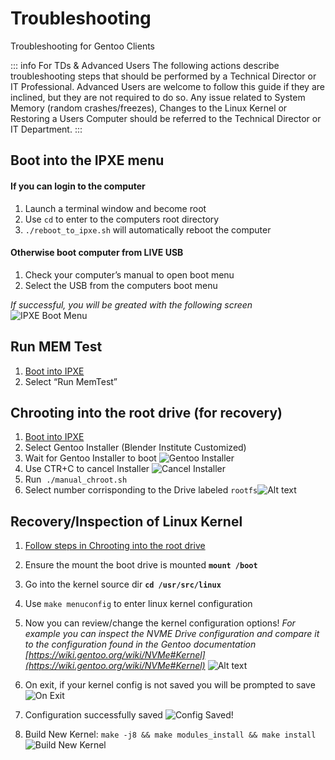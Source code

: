 # Troubleshooting
Troubleshooting for Gentoo Clients

::: info For TDs & Advanced Users
The following actions describe troubleshooting steps that should be performed by a Technical Director or IT Professional. Advanced Users are welcome to follow this guide if they are inclined, but they are not required to do so. Any issue related to System Memory (random crashes/freezes), Changes to the Linux Kernel or Restoring a Users Computer should be referred to the Technical Director or IT Department. 
:::


## Boot into the IPXE menu

#### If you can login to the computer
1. Launch a terminal window and become root
2. Use `cd`  to enter to the computers root directory
3. `./reboot_to_ipxe.sh` will automatically reboot the computer
#### Otherwise boot computer from LIVE USB
1. Check your computer’s manual to open boot menu 
2. Select the USB from the computers boot menu


_If successful, you will be greated with the following screen_
![IPXE Boot Menu](/media/td-guide/workstations/gentoo_boot_menu.png)

## Run MEM Test
1. [Boot into IPXE](/gentoo/td/troubleshooting.md#run-mem-test)
2. Select “Run MemTest”

## Chrooting into the root drive (for recovery)
1. [Boot into IPXE](/gentoo/td/troubleshooting.md#run-mem-test)
2. Select Gentoo Installer (Blender Institute Customized)
3. Wait for Gentoo Installer to boot ![Gentoo Installer](/media/td-guide/workstations/gentoo_installer_boot.png)
4. Use CTR+C to cancel Installer
![Cancel Installer](/media/td-guide/workstations/gentoo_ctrl_c.png)
5. Run  `./manual_chroot.sh` 
6. Select number corrisponding to the Drive labeled `rootfs`![Alt text](/media/td-guide/workstations/gentoo_rootfs.png)


## Recovery/Inspection of Linux Kernel 
1. [Follow steps in Chrooting into the root drive](/gentoo/td/troubleshooting.md#chrooting-into-the-root-drive-for-recovery)
2. Ensure the mount the boot drive is mounted **`mount /boot`**
3. Go into the kernel source dir **`cd /usr/src/linux`**
4. Use `make menuconfig` to enter linux kernel configuration
5. Now you can review/change the kernel configuration options! *For example you can inspect the NVME Drive configuration and compare it to the configuration found in the Gentoo documentation [https://wiki.gentoo.org/wiki/NVMe#Kernel](https://wiki.gentoo.org/wiki/NVMe#Kernel)*
![Alt text](/media/td-guide/workstations/gentoo_kernel_config_start.png)
6. On exit, if your kernel config is not saved you will be prompted to save![On Exit](/media/td-guide/workstations/gentoo_kernel_config_exit.png)
7. Configuration successfully saved ![Config Saved!](/media/td-guide/workstations/gentoo_kernal_config_saved.png)

8. Build New Kernel: `make -j8 && make modules_install && make install` ![Build New Kernel](/media/td-guide/workstations/gentoo_kernal_config_build_new.png)